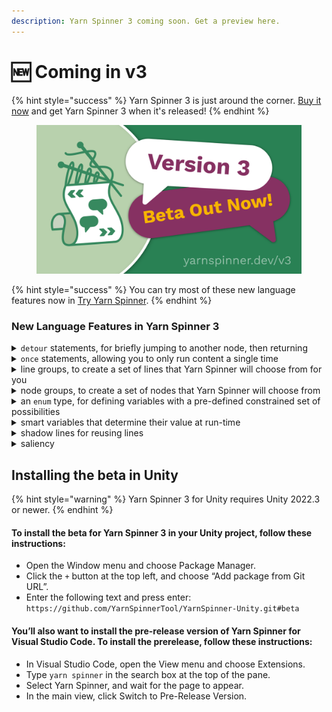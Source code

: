 ```yaml
---
description: Yarn Spinner 3 coming soon. Get a preview here.
---
```


# 🆕 Coming in v3

{% hint style="success" %}
Yarn Spinner 3 is just around the corner. [Buy it now](http://yarnspinner.itch.io) and get Yarn Spinner 3 when it's released!
{% endhint %}

<figure><img src=".gitbook/assets/Beta.png" alt=""><figcaption></figcaption></figure>

{% hint style="success" %}
You can try most of these new language features now in [Try Yarn Spinner](https://try.yarnspinner.dev).
{% endhint %}

### New Language Features in Yarn Spinner 3

<details>

<summary><code>detour</code> statements, for briefly jumping to another node, then returning</summary>

## Detours

In Yarn Spinner 3, you can use a `detour` statement to run content from a different node, before returning to the previous node.

Here’s an example of using the `detour` statement.

```html
title: Guard
---
Guard: Have I told you my backstory?

-> Yes.
	Guard: Oh. Well, then.
-> No?
	<<detour Guard_Backstory>>

Guard: Anyway, you can't come in.
===

title: Guard_Backstory
---
Guard: It all started when I was a mere recruit.
// (five minutes of exposition omitted)
===
```

If the player replies _‘No?’_ to the guard’s question, Yarn Spinner will detour to the `Guard_Backstory` node and run its contents. When the end of that node is reached, Yarn Spinner will return to the `Guard` node, and resume from just after the `detour` statement.

When you `detour` into a node, Yarn Spinner runs the content from that node just as if you’d used a `jump` statement. When you reach the end of the node, or reach a `return` statement, Yarn Spinner will return to just after the `detour` statement.

You can return early from a detoured node by using the `return` statement. Doing so will return to just after the `detour`statement, as though the end of the node had been reached.

{% hint style="info" %}
If Yarn Spinner reaches a `return` statement, and it hasn’t detoured from another node, it will stop the dialogue (that is, it will behave as though you had written a `stop` command.)
{% endhint %}

When you detour into a node, that node can itself detour into _other_ nodes.

If a detoured node uses a `jump` command to run another node, the return stack is cleared. If you `detour` into a node, and that node `jumps` to another node, Yarn Spinner won’t return to your original `detour` site.

</details>

<details>

<summary><code>once</code> statements, allowing you to only run content a single time</summary>

## Once

In Yarn Spinner 3, you can use a `once` statement to run content only one time. When the script reaches a `once` statement, it checks to see if it’s run before. If it has, it skips over it! Magic.

{% hint style="info" %}
`once` statements are great for making sure that the player never sees certain content more than once. For example, you might want a character to never introduce themselves to the player twice.
{% endhint %}

There are two main ways you can use a `once` statement, which we'll explore below.

#### You can wrap some lines in `<<once>>` and `<<endonce>>`:

```html
<<once>>
  // The guard will introduce herself to the player only once. 
  Guard: Hail, traveller! Well met.
  Guard: I am Alys, the guard!
<<endonce>>
```

You can also use an `<<else>>` clause within the `<<once>>` statement, which will be run if the relevant `<<once>>` content has already been seen:

```html
<<once>>
  Guard: Hail, traveller! Well met.
<<else>>
  Guard: Welcome back.
<<endonce>>
```

You can also add an `if` to the `once` to run content a single time, but only when a certain condition is true. In all other cases, it will be skipped (or the `else` content will be run, if there is any):

```html
<<once if $player_is_adventurer>>
  // The guard knows the player is an adventurer, so say this line, 
  // but only ever once!
  Guard: I used to be an adventurer like you, but then I took an arrow in the knee.
<<else>>
  // Either the player is not an adventurer, or we already saw the 
  // 'arrow in the knee' line.
  Guard: Greetings.
<<endonce>>
```

#### You can add `<<once>>` to a line, or options:

If you add `once` (or `once if`) to a line, that line will only appear once, and will be skipped over every other time it’s encountered:

```html
Guard: Who are you? <<once>> // Show this line only one time
Guard: Go on, get lost!
```

Similarly, if you add it to an option, that option will only be selectable once, and will be marked as unavailable after it’s been selected.

```html
-> What's going on? <<once>>
	Guard: The kingdom is under seige!
-> Where can I park my horse? <<once if $has_horse>>
	Guard: Over by the tavern.
-> Lovely day today!
	Guard: Uh huh.
-> I should go.
	Guard: Please do.
```

`once` statements are really useful when you want to show long, detailed content the first time it’s encountered, but you don’t want to show it every time. This means that players don’t need to mash the ‘skip line’ button over and over when they realise that they’re starting to see a long run of lines they’ve already seen:

<pre class="language-html"><code class="lang-html"><strong>&#x3C;&#x3C;once>>
</strong>	// Show long, character-establishing lines the first time
	Guard: There's nothing new to report!
	Guard: I've been at this post for hours, and I'm so bored.
	Guard: I can't wait for the end of my watch.
&#x3C;&#x3C;else>>
	// Show a more condensed version all other times
	Guard: Nothing to report!
&#x3C;&#x3C;endonce>>
</code></pre>

{% hint style="info" %}
`once` statements keep the information about whether they’ve been run or not in a variable that’s stored in your Dialogue Runner’s Variable Storage, just like any other variable. The variable isn’t directly accessible from your Yarn scripts.
{% endhint %}

</details>

<details>

<summary>line groups, to create a set of lines that Yarn Spinner will choose from for you</summary>

## Line Groups

In Yarn Spinner 3, you can now create line groups. A line group is collection of lines that Yarn Spinner will choose from.

Line groups are collections of lines that begin with a `=>` symbol:

```
=> Hello! Welcome to my shop!
=> Hi! I'm the blacksmith!
=> Welcome to the blacksmith!
```

When Yarn Spinner encounters a line group, it will select one of the lines in the group and run it.

{% hint style="info" %}
Line groups are great for running ‘barks’ - collections of short lines that need to run in response to an in-game event. It can be useful to think of them like Yarn Spinner’s existing options `->` syntax, but instead of the player choosing which content to run, the computer picks it for you:

```
=> Guard: Halt!
=> Guard: No entry!
=> Guard: Stop!
```
{% endhint %}

You can attach conditions to lines in a line group, to ensure that they only run when it’s appropriate to do so. Conditions can be any true or false expression, and can also be combined with the `once` keyword to ensure that a line can only run once:

```html
=> Guard: Greetings, citizen.
=> Guard: Hello, traveller.
	Guard: Stay vigilant. // runs after 'Hello, traveller.'
=> Guard: Hail, adventurer! <<if $player_is_adventurer>>
=> Guard: I used to be an adventurer like you, but then I took an arrow in the knee. <<once if $player_is_adventurer>>
```

A line in a line group can also have additional lines belonging to it, which will run if the item is selected.

</details>

<details>

<summary>node groups, to create a set of nodes that Yarn Spinner will choose from </summary>

## Node Groups

In Yarn Spinner 3, you can now create node groups. A node group is collection of nodes **that share the same name** that Yarn Spinner will choose from.

To create a node group, you create multiple nodes that all share the same name, and ensure that each of the nodes have at least one `when:` header.

The `when:`header tells Yarn Spinner about the conditions that must be met in order to run the node:

<pre class="language-html"><code class="lang-html">title: Guard
<a data-footnote-ref href="#user-content-fn-1">when: once</a>
---
Guard: You there, traveller!
Player: Who, me?
Guard: Yes! Stay off the roads after dark!
===
title: Guard
<a data-footnote-ref href="#user-content-fn-2">when: always</a>
---
Guard: I hear the king has a new advisor.
===
title: Guard
<a data-footnote-ref href="#user-content-fn-3">when: $has_sword</a>
---
Guard: No weapons allowed in the city!
===

</code></pre>

Node groups are combined into a single node that performs the appropriate checks and then runs one of the node group’s members. You start dialogue with a node group using its name. You can also use the `jump` or `detour` statements to run a node group from somewhere else in your Yarn scripts.

{% hint style="info" %}
Node groups are similar to line groups in their behaviour, but give you more room to create longer passages of content. Your C# code can also check to see how many (if any) nodes can run, which is covered in the Saliency section.
{% endhint %}

</details>

<details>

<summary>an <code>enum</code> type, for defining variables with a pre-defined constrained set of possibilities</summary>

## Enums

In Yarn Spinner 3, enums let you create variables whose value is constrained to a pre-defined list of possibilities.

{% hint style="info" %}
An enum (short for ‘enumeration’) is useful when you have a variable that needs to have a wider range of possible values than simply `true` or `false`, but needs to be more specific than a `number` or `string`.
{% endhint %}

To define an enum you must provide a name, and some cases for it. Here's a new enum called `Food` with the cases `Apple`, `Orange`, and `Pear`:

```markdown
<<enum Food>>
  <<case Apple>>
  <<case Orange>>
  <<case Pear>>
<<endenum>>
```

Once you've created an enum, you can use it just like any other variable:

```markdown
// Declare a new variable with the default value Food.Apple
<<declare $favouriteFood = Food.Apple>>

// You can set $favouriteFood to the 'apple', 'orange' or 'pear'
// cases, but nothing else!
<<set $favouriteFood to Food.Orange>>

// You can use enums in if statements, like any other type of value:
<<if $favouriteFood == Food.Apple>>
  I love apples!
<<endif>>

// You can even skip the name of the enum if Yarn Spinner can 
// figure it out from context!
<<set $favouriteFood = .Pear>>
```

</details>

<details>

<summary>smart variables that determine their value at run-time</summary>

## Smart Variables

In Yarn Spinner 3, smart variables let you create variables whose value is determined at run-time, rather than setting and retrieving a value from storage.

{% hint style="info" %}
Smart variables give you a simple way to create more complex expressions, and re-use them across your project.
{% endhint %}

To create a smart variable, declare it like any other variable using the `declare` statement and provide an expression, rather than a single value:

```markdown
// A boolean value that is 'true' when the player has more than 10 money
<<declare $player_can_afford_pie = $player_money > 10>>
```

Smart variables can be accessed anywhere a regular variable would be used:

```markdown
// Run some lines if the player can afford a pie
<<if $player_can_afford_pie>>
  Player: One pie, please.
  PieMaker: Certainly!
<<endif>>
```

</details>

<details>

<summary>shadow lines for reusing lines</summary>

## Shadow Lines

In Yarn Spinner 3, shadow lines let you reuse the same line in multiple places, without having to create duplicate copies.

{% hint style="info" %}
Shadow lines are copies of other lines, but don’t create a duplicate entry in the string table. This can be useful if you want to re-use an existing line in more than one place, which can be important when each line has in-game assets like voice-over recording.
{% endhint %}

Shadow lines are marked using the `#shadow:` hashtag. When you use the `#shadow:` tag, you specify the line ID of another line, which is called the source line. The source line must have an explicit `#line:` hashtag to identify it.

Here’s a simple example of using shadow lines:

```
title: Tavern
---
Ava: Hello, barkeep!  
Guy: Hi there, how can I help? 
Ava: I should go. #line:departure
===

title: Kitchen
---
Ava: Greetings, chef!
Guy: What are you doing back here? 
Ava: I should go. #shadow:departure
===
```

The script contains six lines, but only 5 string table entries will be created, because the line _“I should go”_ is shadowed.

Shadow lines are required to have the same text in the Yarn script as their source line, but are allowed to have different hashtags (in addition to the `#shadow:` and `#line:` hashtags).

</details>

<details>

<summary>saliency</summary>

## Saliency

In Yarn Spinner 3, saliency lets you control how line groups and node groups select which content to run.

When a line group or node group needs to run content, it needs to make a decision about which item in the group to choose. The method for making this decision is called a _saliency strategy_.

Saliency strategies are provided with the following information about each item:

* How many of its conditions passed (that is, the `when:` clauses on a node group, or the single condition on a line group)
* How many of its conditions failed
* The total complexity of all of its conditions
  * Complexity is calculated as the total number of boolean operators (and, or, not, xor) present in a condition, plus 1 if the condition is a `once` condition. The `always` condition has a complexity of zero.
* A unique key that identifies the content.

You can either use one of Yarn Spinner's built-in saliency stragegies, or create your own custom saliency strategy.

#### Yarn Spinner has several built-in saliency strategies.

* **First:** The first item in the group that has not failed any of its conditions is selected.
  * If the items of a node group are all in the same file, the ordering of the group is the order in which they appear in the file. If a node group’s nodes are split up across more than one file, the ordering of the nodes is not defined. the node that is considered ‘first’ is not defined.
* **Best:** The items that have not failed any conditions are sorted by their total complexity score, and the first item that has the highest score is selected.
* **Best Least Recently Viewed:** The items that have not failed any conditions are sorted by score, and then by how many times they have been selected by this strategy. If there is more than one best item remaining, the first of these is selected.
* **Random Best Least Recently Viewed:** The items that have not failed any conditions are sorted by score, and then by how many times they have been selected by this strategy. If there is more than one best item remaining, a random one of these is selected.

A saliency strategy is given a collection of possible options, and returns either one of them that should be run, or `null` to indicate that none of them should run.

#### Creating Custom Saliency Strategies

Your C# code can create custom saliency strategies. To do so, create a type that implements the `IContentSaliencyStrategy` interface, and assign it to your `Dialogue` object’s `ContentSaliencyStrategy` property.

`IContentSaliencyStrategy` has two required methods.

* `ContentSaliencyOption? QueryBestContent(IEnumerable<ContentSaliencyOption> content)` determines which of a collection of options, if any, should run. It should return the best content from the available options, or `null` if none of them should run. This is the main method in which you write the specific logic for your custom strategy.
  * Calling this method does _not_ indicate that the content _has been selected;_ rather, it is a query to determine _what should be selected_. Your implementation of this method should not change any state, and should be read-only. The content returned by this method is not guaranteed to actually be run.
* `void ContentWasSelected(ContentSaliencyOption content)` is called to indicate that a specific piece of content returned by a previous call to `QueryBestContent` has been selected. This method should update any appropriate state to represent this fact, such as by updating the total number of times the content has been selected.

#### Querying If Any Content Can Run

You can use a node group to check to see if any of its items can run, This can be useful when determining whether to show if a character should be marked as ready to talk, or whether any of its nodes have a special tag (for example, if a character has important information to discuss, as opposed to more general conversation.)

</details>

## Installing the beta in Unity

{% hint style="warning" %}
Yarn Spinner 3 for Unity requires Unity 2022.3 or newer.
{% endhint %}

#### To install the beta for Yarn Spinner 3 in your Unity project, follow these instructions:

* Open the Window menu and choose Package Manager.
* Click the `+` button at the top left, and choose “Add package from Git URL”.
* Enter the following text and press enter: `https://github.com/YarnSpinnerTool/YarnSpinner-Unity.git#beta`

#### You’ll also want to install the pre-release version of Yarn Spinner for Visual Studio Code. To install the prerelease, follow these instructions:

* In Visual Studio Code, open the View menu and choose Extensions.
* Type `yarn spinner` in the search box at the top of the pane.
* Select Yarn Spinner, and wait for the page to appear.
* In the main view, click Switch to Pre-Release Version.

[^1]: this version of the node can only run once

[^2]: this version is the line can run any time

[^3]: this version of the node can only run if the variable `$has_sword` is true
